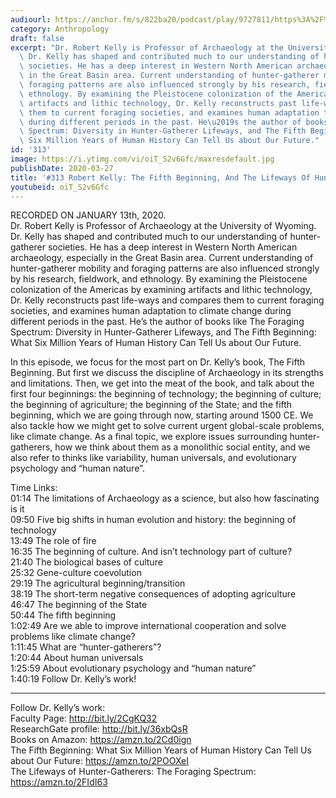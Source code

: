 ```yaml
---
audiourl: https://anchor.fm/s/822ba20/podcast/play/9727811/https%3A%2F%2Fd3ctxlq1ktw2nl.cloudfront.net%2Fproduction%2F2020-0-16%2F43703524-44100-2-67e5c61564a68.m4a
category: Anthropology
draft: false
excerpt: "Dr. Robert Kelly is Professor of Archaeology at the University of Wyoming.\
  \ Dr. Kelly has shaped and contributed much to our understanding of hunter-gatherer\
  \ societies. He has a deep interest in Western North American archaeology, especially\
  \ in the Great Basin area. Current understanding of hunter-gatherer mobility and\
  \ foraging patterns are also influenced strongly by his research, fieldwork, and\
  \ ethnology. By examining the Pleistocene colonization of the Americas by examining\
  \ artifacts and lithic technology, Dr. Kelly reconstructs past life-ways and compares\
  \ them to current foraging societies, and examines human adaptation to climate change\
  \ during different periods in the past. He\u2019s the author of books like The Foraging\
  \ Spectrum: Diversity in Hunter-Gatherer Lifeways, and The Fifth Beginning: What\
  \ Six Million Years of Human History Can Tell Us about Our Future."
id: '313'
image: https://i.ytimg.com/vi/oiT_S2v6Gfc/maxresdefault.jpg
publishDate: 2020-03-27
title: '#313 Robert Kelly: The Fifth Beginning, And The Lifeways Of Hunter-Gatherers'
youtubeid: oiT_S2v6Gfc
---
```

<div class="timelinks">

RECORDED ON JANUARY 13th, 2020.  
Dr. Robert Kelly is Professor of Archaeology at the University of Wyoming. Dr. Kelly has shaped and contributed much to our understanding of hunter-gatherer societies. He has a deep interest in Western North American archaeology, especially in the Great Basin area. Current understanding of hunter-gatherer mobility and foraging patterns are also influenced strongly by his research, fieldwork, and ethnology. By examining the Pleistocene colonization of the Americas by examining artifacts and lithic technology, Dr. Kelly reconstructs past life-ways and compares them to current foraging societies, and examines human adaptation to climate change during different periods in the past. He’s the author of books like The Foraging Spectrum: Diversity in Hunter-Gatherer Lifeways, and The Fifth Beginning: What Six Million Years of Human History Can Tell Us about Our Future.

In this episode, we focus for the most part on Dr. Kelly’s book, The Fifth Beginning. But first we discuss the discipline of Archaeology in its strengths and limitations. Then, we get into the meat of the book, and talk about the first four beginnings: the beginning of technology; the beginning of culture; the beginning of agriculture; the beginning of the State; and the fifth beginning, which we are going through now, starting around 1500 CE. We also tackle how we might get to solve current urgent global-scale problems, like climate change. As a final topic, we explore issues surrounding hunter-gatherers, how we think about them as a monolithic social entity, and we also refer to thinks like variability, human universals, and evolutionary psychology and “human nature”.

Time Links:  
<time>01:14</time> The limitations of Archaeology as a science, but also how fascinating is it  
<time>09:50</time> Five big shifts in human evolution and history: the beginning of technology  
<time>13:49</time> The role of fire  
<time>16:35</time> The beginning of culture. And isn’t technology part of culture?  
<time>21:40</time> The biological bases of culture   
<time>25:32</time> Gene-culture coevolution  
<time>29:19</time> The agricultural beginning/transition  
<time>38:19</time> The short-term negative consequences of adopting agriculture  
<time>46:47</time> The beginning of the State  
<time>50:44</time> The fifth beginning  
<time>1:02:49</time> Are we able to improve international cooperation and solve problems like climate change?  
<time>1:11:45</time> What are “hunter-gatherers”?  
<time>1:20:44</time> About human universals  
<time>1:25:59</time> About evolutionary psychology and “human nature”  
<time>1:40:19</time> Follow Dr. Kelly’s work!

---

Follow Dr. Kelly’s work:  
Faculty Page: http://bit.ly/2CgKQ32  
ResearchGate profile: http://bit.ly/36xbQsR  
Books on Amazon: https://amzn.to/2Cd0ign  
The Fifth Beginning: What Six Million Years of Human History Can Tell Us about Our Future: https://amzn.to/2POOXeI  
The Lifeways of Hunter-Gatherers: The Foraging Spectrum: https://amzn.to/2FIdI63
</div>


